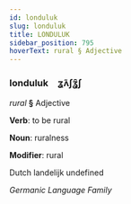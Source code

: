 ```yaml
---
id: londuluk
slug: londuluk
title: LONDULUK
sidebar_position: 795
hoverText: rural § Adjective
---
```


### londuluk&emsp;<span kind="abugida">ʓ̃ʌʃʓ̑ʃ</span>

*rural* **§** Adjective

**Verb**: to be rural

**Noun**: ruralness

**Modifier**: rural

Dutch landelijk undefined

*Germanic Language Family*